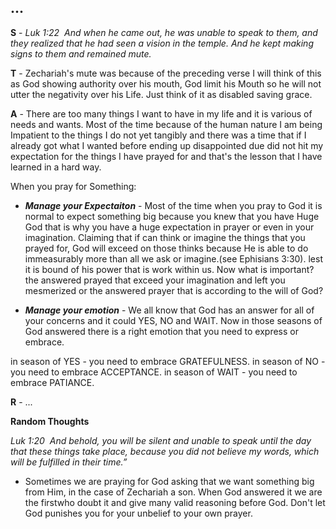 ## ...


__S__ - _Luk 1:22  And when he came out, he was unable to speak to them, and they realized that he had seen a vision in the temple. And he kept making signs to them and remained mute._

__T__ - Zechariah's mute was because of the preceding verse I will think of this as God showing authority over his mouth, God limit his Mouth so he will not utter the negativity over his Life. Just think of it as disabled saving grace.

__A__ - There are too many things I want to have in my life and it is various of needs and wants. Most of the time because of the human nature I am being Impatient to the things I do not yet tangibly and there was a time that if I already got what I wanted before ending up disappointed due did not hit my expectation for the things I have prayed for and that's the lesson that I have learned in a hard way.

When you pray for Something:
- __*Manage your Expectaiton*__ - Most of the time when you pray to God it is normal to expect something big because you knew that you have Huge God that is why you have a huge expectation in prayer or even in your imagination. Claiming that if can think or imagine the things that you prayed for, God will exceed on those thinks because He is able to do  immeasurably more than all we ask or imagine.(see Ephisians 3:30). lest it is bound of his power that is work within us. Now what is important? the answered prayed that exceed your imagination and left you mesmerized or the answered prayer that is according to the will of God?

- __*Manage your emotion*__ - We all know that God has an answer for all of your concerns and it could YES, NO and WAIT. Now in those seasons of God answered there is a right emotion that you need to express or embrace.

in season of YES - you need to embrace GRATEFULNESS.
in season of NO - you need to embrace ACCEPTANCE.
in season of WAIT - you need to embrace PATIANCE.

__R__ - ... 


__Random Thoughts__

_Luk 1:20  And behold, you will be silent and unable to speak until the day that these things take place, because you did not believe my words, which will be fulfilled in their time.”_

- Sometimes we are praying  for God asking that we want something big from Him, in the case of Zechariah a son. When God answered it we are the firstwho doubt it and give many valid reasoning before God. Don't let God punishes you for your unbelief to your own prayer.